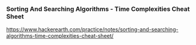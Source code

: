 ### Sorting And Searching Algorithms - Time Complexities Cheat Sheet


https://www.hackerearth.com/practice/notes/sorting-and-searching-algorithms-time-complexities-cheat-sheet/
